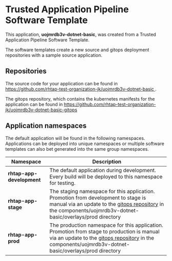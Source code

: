 # Trusted Application Pipeline Software Template

This application, **uojmrdb3v-dotnet-basic**, was created from a Trusted Application Pipeline Software Template.

The software templates create a new source and gitops deployment repositories with a sample source application. 

## Repositories

The source code for your application can be found in [https://github.com/rhtap-test-organization-jk/uojmrdb3v-dotnet-basic ](https://github.com/rhtap-test-organization-jk/uojmrdb3v-dotnet-basic ).
 
The gitops repository, which contains the kubernetes manifests for the application can be found in 
[https://github.com/rhtap-test-organization-jk/uojmrdb3v-dotnet-basic-gitops ](https://github.com/rhtap-test-organization-jk/uojmrdb3v-dotnet-basic-gitops ) 

## Application namespaces 

The default application will be found in the following namespaces. Applications can be deployed into unique namespaces or multiple software templates can also bet generated into the same group namespaces.  

|  Namespace   |  Description   |  
| -------- | -------- |   
| **rhtap-app-development** | The default application during development. Every build will be deployed to this namespace for testing. | 
| **rhtap-app-stage** | The staging namespace for this application. Promotion from development to stage is manual via an update to the [gitops repository](https://github.com/rhtap-test-organization-jk/uojmrdb3v-dotnet-basic-gitops ) in the components/uojmrdb3v-dotnet-basic/overlays/prod directory |  
| **rhtap-app-prod** | The production namespace for this application. Promotion from stage to production is manual via an update to the [gitops repository](https://github.com/rhtap-test-organization-jk/uojmrdb3v-dotnet-basic-gitops ) in the components/uojmrdb3v-dotnet-basic/overlays/prod directory | 